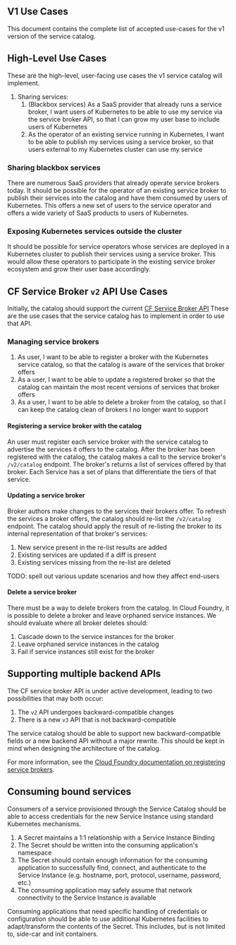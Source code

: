 ## V1 Use Cases

This document contains the complete list of accepted use-cases for the v1
version of the service catalog.

## High-Level Use Cases

These are the high-level, user-facing use cases the v1 service catalog will
implement.

1.  Sharing services:
    1.  (Blackbox services) As a SaaS provider that already runs a service
        broker, I want users of Kubernetes to be able to use my service
        via the service broker API, so that I can grow my user base to
        include users of Kubernetes
    2.  As the operator of an existing service running in Kubernetes, I want to
        be able to publish my services using a service broker, so that users
        external to my Kubernetes cluster can use my service

### Sharing blackbox services

There are numerous SaaS providers that already operate service brokers today.
It should be possible for the operator of an existing service broker to
publish their services into the catalog and have them consumed by users of
Kubernetes.  This offers a new set of users to the service operator and offers
a wide variety of SaaS products to users of Kubernetes.

### Exposing Kubernetes services outside the cluster

It should be possible for service operators whose services are deployed in a
Kubernetes cluster to publish their services using a service broker.  This
would allow these operators to participate in the existing service broker
ecosystem and grow their user base accordingly.

## CF Service Broker `v2` API Use Cases

Initially, the catalog should support the current [CF Service Broker
API](https://docs.cloudfoundry.org/services/api.html) These are the use cases
that the service catalog has to implement in order to use that API.

### Managing service brokers

1.  As user, I want to be able to register a broker with the Kubernetes service
    catalog, so that the catalog is aware of the services that broker offers
2.  As a user, I want to be able to update a registered broker so that the
    catalog can maintain the most recent versions of services that broker offers
3.  As a user, I want to be able to delete a broker from the catalog, so that I
    can keep the catalog clean of brokers I no longer want to support

#### Registering a service broker with the catalog

An user must register each service broker with the service catalog to
advertise the services it offers to the catalog.  After the broker has been
registered with the catalog, the catalog makes a call to the service broker's
`/v2/catalog` endpoint.  The broker's returns a list of services offered by
that broker.  Each Service has a set of plans that differentiate the tiers of
that service.

#### Updating a service broker

Broker authors make changes to the services their brokers offer.  To refresh the
services a broker offers, the catalog should re-list the `/v2/catalog` endpoint.
The catalog should apply the result of re-listing the broker to its internal
representation of that broker's services:

1.  New service present in the re-list results are added
2.  Existing services are updated if a diff is present
3.  Existing services missing from the re-list are deleted

TODO: spell out various update scenarios and how they affect end-users

#### Delete a service broker

There must be a way to delete brokers from the catalog.  In Cloud Foundry, it is
possible to delete a broker and leave orphaned service instances.  We should
evaluate where all broker deletes should:

1.  Cascade down to the service instances for the broker
2.  Leave orphaned service instances in the catalog
3.  Fail if service instances still exist for the broker

## Supporting multiple backend APIs

The CF service broker API is under active development, leading to two
possibilities that may both occur:

1.  The `v2` API undergoes backward-compatible changes
2.  There is a new `v3` API that is not backward-compatible

The service catalog should be able to support new backward-compatible fields or
a new backend API without a major rewrite.  This should be kept in mind when
designing the architecture of the catalog.


For more information, see the
[Cloud Foundry documentation on registering service brokers](https://docs.cloudfoundry.org/services/managing-service-brokers.html#register-broker).

## Consuming bound services

Consumers of a service provisioned through the Service Catalog should be able
to access credentials for the new Service Instance using standard Kubernetes
mechanisms.

1. A Secret maintains a 1:1 relationship with a Service Instance Binding
1. The Secret should be written into the consuming application's namespace
1. The Secret should contain enough information for the consuming application
   to successfully find, connect, and authenticate to the Service Instance
   (e.g. hostname, port, protocol, username, password, etc.)
1. The consuming application may safely assume that network connectivity to the
   Service Instance is available

Consuming applications that need specific handling of credentials or
configuration should be able to use additional Kubernetes facilities to
adapt/transform the contents of the Secret. This includes, but is not limited
to, side-car and init containers.
